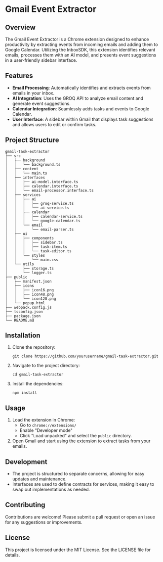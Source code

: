 # Gmail Event Extractor

## Overview

The Gmail Event Extractor is a Chrome extension designed to enhance productivity by extracting events from incoming emails and adding them to Google Calendar. Utilizing the InboxSDK, this extension identifies relevant emails, processes them with an AI model, and presents event suggestions in a user-friendly sidebar interface.

## Features

- **Email Processing**: Automatically identifies and extracts events from emails in your inbox.
- **AI Integration**: Uses the GROQ API to analyze email content and generate event suggestions.
- **Calendar Integration**: Seamlessly adds tasks and events to Google Calendar.
- **User Interface**: A sidebar within Gmail that displays task suggestions and allows users to edit or confirm tasks.

## Project Structure

```
gmail-task-extractor
├── src
│   ├── background
│   │   └── background.ts
│   ├── content
│   │   └── main.ts
│   ├── interfaces
│   │   ├── ai-model.interface.ts
│   │   ├── calendar.interface.ts
│   │   └── email-processor.interface.ts
│   ├── services
│   │   ├── ai
│   │   │   ├── groq-service.ts
│   │   │   └── ai-service.ts
│   │   ├── calendar
│   │   │   ├── calendar-service.ts
│   │   │   └── google-calendar.ts
│   │   └── email
│   │       └── email-parser.ts
│   ├── ui
│   │   ├── components
│   │   │   ├── sidebar.ts
│   │   │   ├── task-item.ts
│   │   │   └── task-editor.ts
│   │   └── styles
│   │       └── main.css
│   └── utils
│       ├── storage.ts
│       └── logger.ts
├── public
│   ├── manifest.json
│   ├── icons
│   │   ├── icon16.png
│   │   ├── icon48.png
│   │   └── icon128.png
│   └── popup.html
├── webpack.config.js
├── tsconfig.json
├── package.json
└── README.md
```

## Installation

1. Clone the repository:
   ```
   git clone https://github.com/yourusername/gmail-task-extractor.git
   ```
2. Navigate to the project directory:
   ```
   cd gmail-task-extractor
   ```
3. Install the dependencies:
   ```
   npm install
   ```

## Usage

1. Load the extension in Chrome:
   - Go to `chrome://extensions/`
   - Enable "Developer mode"
   - Click "Load unpacked" and select the `public` directory.
2. Open Gmail and start using the extension to extract tasks from your emails.

## Development

- The project is structured to separate concerns, allowing for easy updates and maintenance.
- Interfaces are used to define contracts for services, making it easy to swap out implementations as needed.

## Contributing

Contributions are welcome! Please submit a pull request or open an issue for any suggestions or improvements.

## License

This project is licensed under the MIT License. See the LICENSE file for details.
